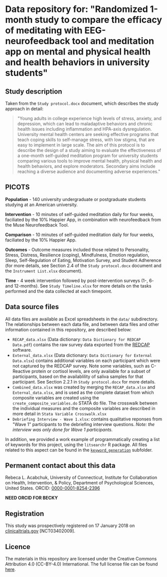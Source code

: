 
# Data repository for: "Randomized 1-month study to compare the efficacy of meditating with EEG-neurofeedback tool and meditation app on mental and physical health and health behaviors in university students"

## Study description

Taken from the `Study protocol.docx` document, which describes the study approach in detail:

> "Young adults in college experience high levels of stress, anxiety, and depression, which can lead to maladaptive behaviors and chronic health issues including inflammation and HPA-axis dysregulation. University mental health centers are seeking effective programs that teach coping skills to self-manage stress, with low stigma, that are easy to implement in large scale. The aim of this protocol is to describe the design of a study aiming to evaluate the effectiveness of a one-month self-guided meditation program for university students comparing various tools to improve mental health, physical health and health behaviors, and explore moderators.  Secondary aims include reaching a diverse audience and documenting adverse experiences."

## PICOTS

__Population__ - 140 university undergraduate or postgraduate students studying at an American university.

__Intervention__ - 10 minutes of self-guided meditation daily for four weeks, faciliated by the 10% Happier App, in combination with neurofeedback from the Muse Neurofeedback Tool.

__Comparison__ - 10 minutes of self-guided meditation daily for four weeks, faciliated by the 10% Happier App.

__Outcomes__ - Outcome measures included those related to Personality, Stress, Distress, Resilience (coping), Mindfulness, Emotion regulation, Sleep, Self-Regulation of Eating, Motivation Survey, and Student Adherence (for more details, see Section 2.4 of the `Study protocol.docx` document and the `Instrument List.xlsx` document).

__Time__ - 4 week intervention followed by post-intervention surveys (1-, 6- and 12-months). See `Study Timeline.xlsx` for more details on the tasks performed and the data collected at each timepoint.

## Data source files

All data files are available as Excel spreadsheets in the `data/` subdirectory. The relationships between each data file, and between data files and other information contained in this repository, are described below:

  * `RECAP_data.xlsx` (Data dictionary: `Data Dictionary for REDCAP Data.pdf`) contains the raw survey data exported from the [REDCAP](https://www.project-redcap.org/) software.
  * `External_data.xlsx` (Data dictionary: `Data Dictionary for External Data.xlsx`) contains additional variables on each participant which were not captured by the REDCAP survey. Note some variables, such as C-Reactive protein or cortisol levels, are only available for a subset of participants, based on the availablility of saliva samples for that participant. See Section 2.2.1 in `Study protocol.docx` for more details.
  * `Combined_data.xlsx` was created by merging the `RECAP_data.xlsx` and `External_data.xlsx`, and is used as the complete dataset from which composite variables are created using the `create_composite_variables.do` STATA do file. The crosswalk between the individual measures and the composite variables are described in more detail in `Stata Variable Crosswalk.xlsx`
  * `Debriefing Interview - Wave 1.xlsx`: contains qualitative reponses from "Wave 1" participants to the debriefing interview questions. _Note: the interview was only done for Wave 1 participants._

In addition, we provided a work example of programmatically creating a list of keywords for this project, using the `litsearchr` R package. All files related to this aspect can be found in the [`keyword_generation`](keyword_generation/) subfolder.

## Permanent contact about this data

Rebeca L. Acabchuk, University of Connecticut, Institute for Collaboration on Health, Intervention, & Policy, Department of Psychological Sciences, United States. ORCID: [0000-0001-8254-2396](https://orcid.org/0000-0001-8254-2396)

__NEED ORCID FOR BECKY__

## Registration

This study was prospectively registered on 17 January 2018 on [clinicaltrials.gov](https://clinicaltrials.gov/ct2/show/NCT03402009) [NCT03402009].

## Licence
The materials in this repository are licensed under the Creative Commons Attribution 4.0 (CC-BY-4.0) International. The full license file can be found [here](/License.txt).
